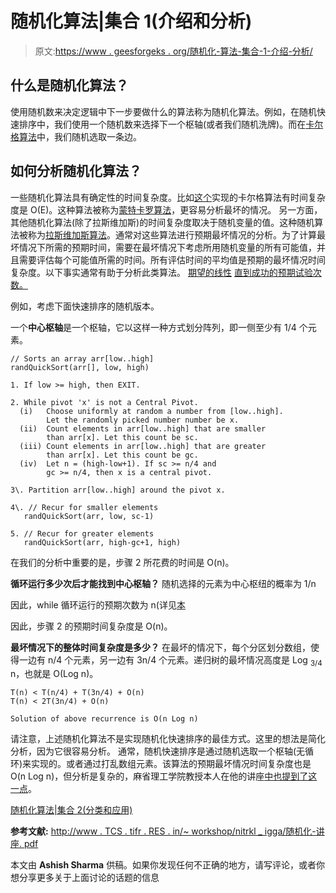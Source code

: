 # 随机化算法|集合 1(介绍和分析)

> 原文:[https://www . geesforgeks . org/随机化-算法-集合-1-介绍-分析/](https://www.geeksforgeeks.org/randomized-algorithms-set-1-introduction-and-analysis/)

## **什么是随机化算法？**

使用随机数来决定逻辑中下一步要做什么的算法称为随机化算法。例如，在随机快速排序中，我们使用一个随机数来选择下一个枢轴(或者我们随机洗牌)。而在[卡尔格算法](https://www.geeksforgeeks.org/kargers-algorithm-for-minimum-cut-set-1-introduction-and-implementation/)中，我们随机选取一条边。

## **如何分析随机化算法？**

一些随机化算法具有确定性的时间复杂度。比如[这个](https://www.geeksforgeeks.org/kargers-algorithm-for-minimum-cut-set-1-introduction-and-implementation/)实现的卡尔格算法有时间复杂度是 O(E)。这种算法被称为[蒙特卡罗算法](https://www.geeksforgeeks.org/randomized-algorithms-set-2-classification-and-applications/)，更容易分析最坏的情况。
另一方面，其他随机化算法(除了拉斯维加斯)的时间复杂度取决于随机变量的值。这种随机算法被称为[拉斯维加斯算法](https://www.geeksforgeeks.org/randomized-algorithms-set-2-classification-and-applications/)。通常对这些算法进行预期最坏情况的分析。为了计算最坏情况下所需的预期时间，需要在最坏情况下考虑所用随机变量的所有可能值，并且需要评估每个可能值所需的时间。所有评估时间的平均值是预期的最坏情况时间复杂度。以下事实通常有助于分析此类算法。
[期望的线性](https://www.geeksforgeeks.org/linearity-of-expectation/)
[直到成功的预期试验次数。](https://www.geeksforgeeks.org/expected-number-of-trials-before-success/)

例如，考虑下面快速排序的随机版本。

一个**中心枢轴**是一个枢轴，它以这样一种方式划分阵列，即一侧至少有 1/4 个元素。

```
// Sorts an array arr[low..high]
randQuickSort(arr[], low, high)

1. If low >= high, then EXIT.

2. While pivot 'x' is not a Central Pivot.
  (i)   Choose uniformly at random a number from [low..high]. 
        Let the randomly picked number number be x.
  (ii)  Count elements in arr[low..high] that are smaller 
        than arr[x]. Let this count be sc.
  (iii) Count elements in arr[low..high] that are greater 
        than arr[x]. Let this count be gc.
  (iv)  Let n = (high-low+1). If sc >= n/4 and
        gc >= n/4, then x is a central pivot.

3\. Partition arr[low..high] around the pivot x.

4\. // Recur for smaller elements
   randQuickSort(arr, low, sc-1) 

5. // Recur for greater elements
   randQuickSort(arr, high-gc+1, high) 

```

在我们的分析中重要的是，步骤 2 所花费的时间是 O(n)。

**循环运行多少次后才能找到中心枢轴？**
随机选择的元素为中心枢纽的概率为 1/n

因此，while 循环运行的预期次数为 n(详见[本](https://www.geeksforgeeks.org/expected-number-of-trials-before-success/)

因此，步骤 2 的预期时间复杂度是 O(n)。

**最坏情况下的整体时间复杂度是多少？**
在最坏的情况下，每个分区划分数组，使得一边有 n/4 个元素，另一边有 3n/4 个元素。递归树的最坏情况高度是 Log <sub>3/4</sub> n，也就是 O(Log n)。

```
T(n) < T(n/4) + T(3n/4) + O(n)
T(n) < 2T(3n/4) + O(n)

Solution of above recurrence is O(n Log n) 

```

请注意，上述随机化算法不是实现随机化快速排序的最佳方式。这里的想法是简化分析，因为它很容易分析。
通常，随机快速排序是通过随机选取一个枢轴(无循环)来实现的。或者通过打乱数组元素。该算法的预期最坏情况时间复杂度也是 O(n Log n)，但分析是复杂的，麻省理工学院教授本人在他的讲座[中也提到了这一点](https://www.youtube.com/watch?v=852wJdsgl2I)。

[随机化算法|集合 2(分类和应用)](https://www.geeksforgeeks.org/randomized-algorithms-set-2-classification-and-applications/)

**参考文献:**
[http://www . TCS . tifr . RES . in/~ workshop/nitrkl _ igga/随机化-讲座. pdf](http://www.tcs.tifr.res.in/~workshop/nitrkl_igga/randomized-lecture.pdf)

本文由 **Ashish Sharma** 供稿。如果你发现任何不正确的地方，请写评论，或者你想分享更多关于上面讨论的话题的信息